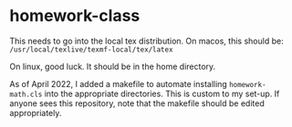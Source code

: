 # homework-class
This needs to go into the local tex distribution. On macos, this should be:
`/usr/local/texlive/texmf-local/tex/latex`

On linux, good luck. It should be in the home directory.

As of April 2022, I added a makefile to automate installing `homework-math.cls`
into the appropriate directories. This is custom to my set-up. If anyone sees
this repository, note that the makefile should be edited appropriately.
